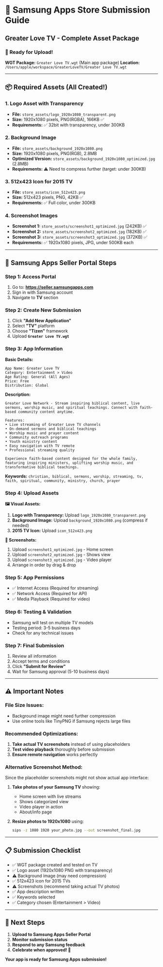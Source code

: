 # 📱 Samsung Apps Store Submission Guide
## Greater Love TV - Complete Asset Package

### 🎯 **Ready for Upload!**

**WGT Package:** `Greater Love TV.wgt` (Main app package)
**Location:** `/Users/apple/workspace/GreaterLoveTV/Greater Love TV.wgt`

---

## 📦 **Required Assets (All Created!)**

### 1. **Logo Asset with Transparency**
- **File:** `store_assets/logo_1920x1080_transparent.png`
- **Size:** 1920x1080 pixels, PNG(RGBA), 166KB ✅
- **Requirements:** ✅ 32bit with transparency, under 300KB

### 2. **Background Image**
- **File:** `store_assets/background_1920x1080.png`
- **Size:** 1920x1080 pixels, PNG(RGB), 2.8MB
- **Optimized Version:** `store_assets/background_1920x1080_optimized.jpg` (2.8MB)
- **Requirements:** ⚠️ Need to compress further (target: under 300KB)

### 3. **512x423 Icon for 2015 TV**
- **File:** `store_assets/icon_512x423.png`
- **Size:** 512x423 pixels, PNG, 42KB ✅
- **Requirements:** ✅ Full color, under 300KB

### 4. **Screenshot Images**
- **Screenshot 1:** `store_assets/screenshot1_optimized.jpg` (242KB) ✅
- **Screenshot 2:** `store_assets/screenshot2_optimized.jpg` (182KB) ✅
- **Screenshot 3:** `store_assets/screenshot3_optimized.jpg` (372KB) ✅
- **Requirements:** ✅ 1920x1080 pixels, JPG, under 500KB each

---

## 🚀 **Samsung Apps Seller Portal Steps**

### **Step 1: Access Portal**
1. Go to: **https://seller.samsungapps.com**
2. Sign in with Samsung account
3. Navigate to **TV** section

### **Step 2: Create New Submission**
1. Click **"Add New Application"**
2. Select **"TV"** platform
3. Choose **"Tizen"** framework
4. Upload **`Greater Love TV.wgt`**

### **Step 3: App Information**

**Basic Details:**
```
App Name: Greater Love TV
Category: Entertainment > Video
Age Rating: General (All Ages)
Price: Free
Distribution: Global
```

**Description:**
```
Greater Love Network - Stream inspiring biblical content, live sermons, worship music, and spiritual teachings. Connect with faith-based community content anytime.

Features:
• Live streaming of Greater Love TV channels
• On-demand sermons and biblical teachings
• Worship music and prayer content
• Community outreach programs
• Youth ministry content
• Easy navigation with TV remote
• Professional streaming quality

Experience faith-based content designed for the whole family, featuring inspiring ministers, uplifting worship music, and transformative biblical teachings.
```

**Keywords:** `christian, biblical, sermons, worship, streaming, tv, faith, spiritual, community, ministry, church, prayer`

### **Step 4: Upload Assets**

**🖼️ Visual Assets:**
1. **Logo with Transparency:** Upload `logo_1920x1080_transparent.png`
2. **Background Image:** Upload `background_1920x1080.png` (compress if needed)
3. **2015 TV Icon:** Upload `icon_512x423.png`

**📸 Screenshots:**
1. Upload `screenshot1_optimized.jpg` - Home screen
2. Upload `screenshot2_optimized.jpg` - Shows view
3. Upload `screenshot3_optimized.jpg` - Video player
4. Arrange in order by drag & drop

### **Step 5: App Permissions**
- ✅ Internet Access (Required for streaming)
- ✅ Network Access (Required for API)
- ✅ Media Playback (Required for video)

### **Step 6: Testing & Validation**
- Samsung will test on multiple TV models
- Testing period: 3-5 business days
- Check for any technical issues

### **Step 7: Final Submission**
1. Review all information
2. Accept terms and conditions
3. Click **"Submit for Review"**
4. Wait for Samsung approval (5-10 business days)

---

## ⚠️ **Important Notes**

### **File Size Issues:**
- Background image might need further compression
- Use online tools like TinyPNG if Samsung rejects large files

### **Recommended Optimizations:**
1. **Take actual TV screenshots** instead of using placeholders
2. **Test video playback** thoroughly before submission
3. **Ensure remote navigation** works perfectly

### **Alternative Screenshot Method:**
Since the placeholder screenshots might not show actual app interface:

1. **Take photos of your Samsung TV** showing:
   - Home screen with live streams
   - Shows categorized view
   - Video player in action
   - About/info page

2. **Resize photos to 1920x1080** using:
   ```bash
   sips -z 1080 1920 your_photo.jpg --out screenshot_final.jpg
   ```

---

## 📋 **Submission Checklist**

- ✅ WGT package created and tested on TV
- ✅ Logo asset (1920x1080 PNG with transparency)
- ⚠️ Background image (may need compression)
- ✅ 512x423 icon for 2015 TVs
- ⚠️ Screenshots (recommend taking actual TV photos)
- ✅ App description written
- ✅ Keywords selected
- ✅ Category chosen (Entertainment > Video)

---

## 🎯 **Next Steps**

1. **Upload to Samsung Apps Seller Portal**
2. **Monitor submission status**
3. **Respond to any Samsung feedback**
4. **Celebrate when approved! 🎉**

**Your app is ready for Samsung Apps submission!**